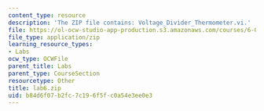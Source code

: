 ```yaml
---
content_type: resource
description: 'The ZIP file contains: Voltage_Divider_Thermometer.vi.'
file: https://ol-ocw-studio-app-production.s3.amazonaws.com/courses/6-071j-introduction-to-electronics-signals-and-measurement-spring-2006/b84d6f07b2fc7c196f5fc0a54e3ee0e3_lab6.zip
file_type: application/zip
learning_resource_types:
- Labs
ocw_type: OCWFile
parent_title: Labs
parent_type: CourseSection
resourcetype: Other
title: lab6.zip
uid: b84d6f07-b2fc-7c19-6f5f-c0a54e3ee0e3
---
```

